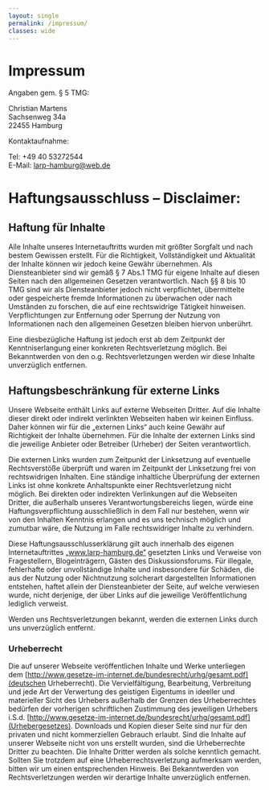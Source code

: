 ```yaml
---
layout: single
permalink: /impressum/
classes: wide
---
```


# Impressum

Angaben gem. § 5 TMG:

Christian Martens \
Sachsenweg 34a \
22455 Hamburg 

Kontaktaufnahme:

Tel: +49 40 53272544 \
E-Mail: larp-hamburg@web.de

# Haftungsausschluss – Disclaimer:

## Haftung für Inhalte

Alle Inhalte unseres Internetauftritts wurden mit größter Sorgfalt und nach bestem Gewissen erstellt. 
Für die Richtigkeit, Vollständigkeit und Aktualität der Inhalte können wir jedoch keine Gewähr übernehmen. 
Als Diensteanbieter sind wir gemäß § 7 Abs.1 TMG für eigene Inhalte auf diesen Seiten nach den allgemeinen Gesetzen verantwortlich. 
Nach §§ 8 bis 10 TMG sind wir als Diensteanbieter jedoch nicht verpflichtet, übermittelte oder gespeicherte fremde Informationen zu überwachen oder nach Umständen zu forschen, die auf eine rechtswidrige Tätigkeit hinweisen.
Verpflichtungen zur Entfernung oder Sperrung der Nutzung von Informationen nach den allgemeinen Gesetzen bleiben hiervon unberührt.

Eine diesbezügliche Haftung ist jedoch erst ab dem Zeitpunkt der Kenntniserlangung einer konkreten Rechtsverletzung möglich. 
Bei Bekanntwerden von den o.g. Rechtsverletzungen werden wir diese Inhalte unverzüglich entfernen.

## Haftungsbeschränkung für externe Links

Unsere Webseite enthält Links auf externe Webseiten Dritter. 
Auf die Inhalte dieser direkt oder indirekt verlinkten Webseiten haben wir keinen Einfluss. 
Daher können wir für die „externen Links“ auch keine Gewähr auf Richtigkeit der Inhalte übernehmen. 
Für die Inhalte der externen Links sind die jeweilige Anbieter oder Betreiber (Urheber) der Seiten verantwortlich.

Die externen Links wurden zum Zeitpunkt der Linksetzung auf eventuelle Rechtsverstöße überprüft und waren im Zeitpunkt der Linksetzung frei von rechtswidrigen Inhalten. 
Eine ständige inhaltliche Überprüfung der externen Links ist ohne konkrete Anhaltspunkte einer Rechtsverletzung nicht möglich. 
Bei direkten oder indirekten Verlinkungen auf die Webseiten Dritter, die außerhalb unseres Verantwortungsbereichs liegen, würde eine Haftungsverpflichtung ausschließlich in dem Fall nur bestehen, wenn wir von den Inhalten Kenntnis erlangen und es uns technisch möglich und zumutbar wäre, die Nutzung im Falle rechtswidriger Inhalte zu verhindern.

Diese Haftungsausschlusserklärung gilt auch innerhalb des eigenen Internetauftrittes „www.larp-hamburg.de“ gesetzten Links und Verweise von Fragestellern, Blogeinträgern, Gästen des Diskussionsforums. 
Für illegale, fehlerhafte oder unvollständige Inhalte und insbesondere für Schäden, die aus der Nutzung oder Nichtnutzung solcherart dargestellten Informationen entstehen, haftet allein der Diensteanbieter der Seite, auf welche verwiesen wurde, nicht derjenige, der über Links auf die jeweilige Veröffentlichung lediglich verweist.

Werden uns Rechtsverletzungen bekannt, werden die externen Links durch uns unverzüglich entfernt.

### Urheberrecht

Die auf unserer Webseite veröffentlichen Inhalte und Werke unterliegen dem [http://www.gesetze-im-internet.de/bundesrecht/urhg/gesamt.pdf](deutschen Urheberrecht). 
Die Vervielfältigung, Bearbeitung, Verbreitung und jede Art der Verwertung des geistigen Eigentums in ideeller und materieller Sicht des Urhebers außerhalb der Grenzen des Urheberrechtes bedürfen der vorherigen schriftlichen Zustimmung des jeweiligen Urhebers i.S.d. [http://www.gesetze-im-internet.de/bundesrecht/urhg/gesamt.pdf](Urhebergesetzes). 
Downloads und Kopien dieser Seite sind nur für den privaten und nicht kommerziellen Gebrauch erlaubt. 
Sind die Inhalte auf unserer Webseite nicht von uns erstellt wurden, sind die Urheberrechte Dritter zu beachten. 
Die Inhalte Dritter werden als solche kenntlich gemacht. 
Sollten Sie trotzdem auf eine Urheberrechtsverletzung aufmerksam werden, bitten wir um einen entsprechenden Hinweis. 
Bei Bekanntwerden von Rechtsverletzungen werden wir derartige Inhalte unverzüglich entfernen.
